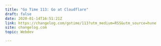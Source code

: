 ```yaml
---
title: "Go Time 113: Go at Cloudflare"
draft: false
date: 2020-01-14T16:51:21Z
link: https://changelog.com/gotime/113?utm_medium=RSS&utm_source=hune
site: changelog.com
topic: Webdev  

---
```

